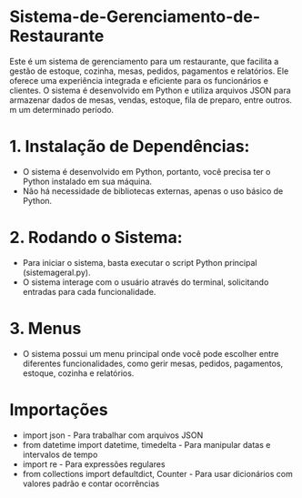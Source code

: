 # Sistema-de-Gerenciamento-de-Restaurante
Este é um sistema de gerenciamento para um restaurante, que facilita a gestão de estoque, cozinha, mesas, pedidos, pagamentos e relatórios. Ele oferece uma experiência integrada e eficiente para os funcionários e clientes. O sistema é desenvolvido em Python e utiliza arquivos JSON para armazenar dados de mesas, vendas, estoque, fila de preparo, entre outros.
m um determinado período.

# 1. Instalação de Dependências:
   - O sistema é desenvolvido em Python, portanto, você precisa ter o Python instalado em sua máquina.
   - Não há necessidade de bibliotecas externas, apenas o uso básico de Python.
# 2. Rodando o Sistema:
   - Para iniciar o sistema, basta executar o script Python principal (sistemageral.py).
   - O sistema interage com o usuário através do terminal, solicitando entradas para cada funcionalidade.
# 3. Menus
   - O sistema possui um menu principal onde você pode escolher entre diferentes funcionalidades, como gerir mesas, pedidos, pagamentos, estoque, cozinha e relatórios.

# Importações
- import json - Para trabalhar com arquivos JSON
- from datetime import datetime, timedelta - Para manipular datas e intervalos de tempo
- import re - Para expressões regulares
- from collections import defaultdict, Counter - Para usar dicionários com valores padrão e contar ocorrências
